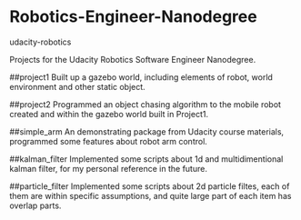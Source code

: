 # Robotics-Engineer-Nanodegree
udacity-robotics

Projects for the Udacity Robotics Software Engineer Nanodegree.

##project1
Built up a gazebo world, including elements of robot, world environment and other static object.

##project2
Programmed an object chasing algorithm to the mobile robot created and within the gazebo world built in Project1.

##simple_arm
An demonstrating package from Udacity course materials, programmed some features about robot arm control.

##kalman_filter
Implemented some scripts about 1d and multidimentional kalman filter, for my personal reference in the future.

##particle_filter
Implemented some scripts about 2d particle filtes, each of them are within specific assumptions, and quite large part of each item has overlap parts.
